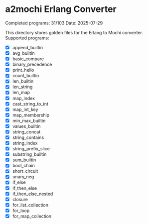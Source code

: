 # a2mochi Erlang Converter

Completed programs: 31/103
Date: 2025-07-29

This directory stores golden files for the Erlang to Mochi converter.
Supported programs:

- [x] append_builtin
- [x] avg_builtin
- [x] basic_compare
- [x] binary_precedence
- [x] print_hello
- [x] count_builtin
- [x] len_builtin
- [x] len_string
- [x] len_map
- [x] map_index
- [x] cast_string_to_int
- [x] map_int_key
- [x] map_membership
- [x] min_max_builtin
- [x] values_builtin
- [x] string_concat
- [x] string_contains
- [x] string_index
- [x] string_prefix_slice
- [x] substring_builtin
- [x] sum_builtin
- [x] bool_chain
- [x] short_circuit
- [x] unary_neg
- [x] if_else
- [x] if_then_else
- [x] if_then_else_nested
- [x] closure
- [x] for_list_collection
- [x] for_loop
- [x] for_map_collection
